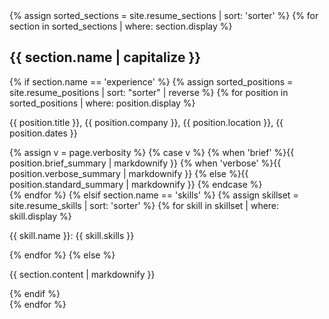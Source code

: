 <div class="{{ include.theverbosity }}">
  {% assign sorted_sections = site.resume_sections | sort: 'sorter' %}
  {% for section in sorted_sections | where: section.display %}
    <div class="{{ section.name }}">
      <h2>{{ section.name | capitalize }}</h2>
      {% if section.name == 'experience' %}
        {% assign sorted_positions = site.resume_positions | sort: "sorter" | reverse %}
        {% for position in sorted_positions | where: position.display %}
          <div class="position">
            <div class="position-title">
              <p><span class="position-title">{{ position.title }}</span>, <span class="position-company">{{ position.company }}</span>, <span class="position-location">{{ position.location }}</span>, <span class="position-dates">{{ position.dates }}</span></p>
            </div>
            <div class="position-summary">
                  {% assign v = page.verbosity %}
                  {% case v %}
                    {% when 'brief' %}{{ position.brief_summary | markdownify }}
                    {% when 'verbose' %}{{ position.verbose_summary | markdownify }}
                    {% else %}{{ position.standard_summary | markdownify }}
                  {% endcase %}
            </div>
          </div>
        {% endfor %}
      {% elsif section.name == 'skills' %}
        {% assign skillset = site.resume_skills | sort: 'sorter' %}
        {% for skill in skillset | where: skill.display %}
          <div class="skills">
            <p><span class="skill-name">{{ skill.name }}</span>: <span class="skill-skills">{{ skill.skills }}</span></p>
          </div>
        {% endfor %}
      {% else %}
        <div class="other-content">
          <p class="other-content">{{ section.content | markdownify }}</p>
        </div>
      {% endif %}
  </div>
  {% endfor %}
</div>
